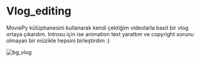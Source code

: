 # Vlog_editing
MoviePy kütüphanesini kullanarak kendi çektiğim videolarla basit bir vlog ortaya çıkardım.
Introsu için ise animation text yarattım ve copyright sorunu olmayan bir müzikle hepsini birleştirdim :)



![bg_vlog](https://user-images.githubusercontent.com/46713210/226184423-d8bc5526-d667-4c8e-b25a-d6ef9c2c3579.gif)
